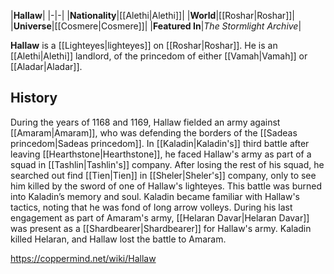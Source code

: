 |**Hallaw**|
|-|-|
|**Nationality**|[[Alethi\|Alethi]]|
|**World**|[[Roshar\|Roshar]]|
|**Universe**|[[Cosmere\|Cosmere]]|
|**Featured In**|*The Stormlight Archive*|

**Hallaw** is a [[Lighteyes\|lighteyes]] on [[Roshar\|Roshar]]. He is an [[Alethi\|Alethi]] landlord, of the princedom of either [[Vamah\|Vamah]] or [[Aladar\|Aladar]].

## History
During the years of 1168 and 1169, Hallaw fielded an army against [[Amaram\|Amaram]], who was defending the borders of the [[Sadeas princedom\|Sadeas princedom]]. In [[Kaladin\|Kaladin's]] third battle after leaving [[Hearthstone\|Hearthstone]], he faced Hallaw's army as part of a squad in [[Tashlin\|Tashlin's]] company. After losing the rest of his squad, he searched out find [[Tien\|Tien]] in [[Sheler\|Sheler's]] company, only to see him killed by the sword of one of Hallaw's lighteyes. This battle was burned into Kaladin’s memory and soul.
Kaladin became familiar with Hallaw's tactics, noting that he was fond of long arrow volleys. During his last engagement as part of Amaram's army, [[Helaran Davar\|Helaran Davar]] was present as a [[Shardbearer\|Shardbearer]] for Hallaw's army. Kaladin killed Helaran, and Hallaw lost the battle to Amaram.



https://coppermind.net/wiki/Hallaw